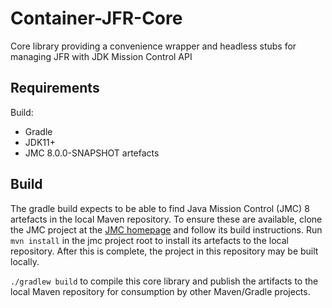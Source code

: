 # Container-JFR-Core

Core library providing a convenience wrapper and headless stubs for managing
JFR with JDK Mission Control API

## Requirements
Build:
- Gradle
- JDK11+
- JMC 8.0.0-SNAPSHOT artefacts

## Build

The gradle build expects to be able to find Java Mission Control (JMC) 8
artefacts in the local Maven repository. To ensure these are available, clone
the JMC project at the [JMC homepage](https://hg.openjdk.java.net/jmc/jmc7)
and follow its build instructions. Run `mvn install` in the jmc project root to
install its artefacts to the local repository. After this is complete, the
project in this repository may be built locally.

`./gradlew build` to compile this core library and publish the artifacts to the
local Maven repository for consumption by other Maven/Gradle projects.